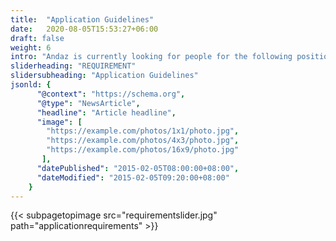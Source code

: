 ```yaml
---
title:  "Application Guidelines"
date:   2020-08-05T15:53:27+06:00
draft: false
weight: 6
intro: "Andaz is currently looking for people for the following positions. If you are looking for a new challenge, want to be exposed to the latest technology, or want to be involved in a new business, we are looking forward to hearing from you."
sliderheading: "REQUIREMENT"
slidersubheading: "Application Guidelines"
jsonld: {
      "@context": "https://schema.org",
      "@type": "NewsArticle",
      "headline": "Article headline",
      "image": [
        "https://example.com/photos/1x1/photo.jpg",
        "https://example.com/photos/4x3/photo.jpg",
        "https://example.com/photos/16x9/photo.jpg"
       ],
      "datePublished": "2015-02-05T08:00:00+08:00",
      "dateModified": "2015-02-05T09:20:00+08:00"
    }
---
```

{{< subpagetopimage src="requirementslider.jpg" path="applicationrequirements" >}}
